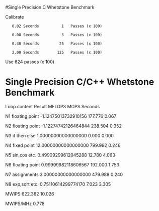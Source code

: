 #Single Precision C Whetstone Benchmark 

Calibrate

       0.02 Seconds          1   Passes (x 100)

       0.08 Seconds          5   Passes (x 100)

       0.40 Seconds         25   Passes (x 100)

       2.00 Seconds        125   Passes (x 100)

Use 624  passes (x 100)

#          Single Precision C/C++ Whetstone Benchmark

Loop content                  Result              MFLOPS      MOPS   Seconds

N1 floating point     -1.12475013732910156       177.776              0.067

N2 floating point     -1.12274742126464844       238.504              0.352

N3 if then else        1.00000000000000000                   0.000    0.000

N4 fixed point        12.00000000000000000                 799.992    0.246

N5 sin,cos etc.        0.49909299612045288                  12.780    4.063

N6 floating point      0.99999982118606567       192.000              1.753

N7 assignments         3.00000000000000000                 479.988    0.240

N8 exp,sqrt etc.       0.75110614299774170                   7.023    3.305

MWIPS                                            622.382             10.026


MWIPS/MHz                                          0.778
